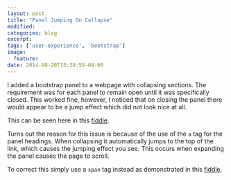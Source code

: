```yaml
---
layout: post
title: "Panel Jumping On Collapse"
modified:
categories: blog
excerpt:
tags: ['user-experience', 'bootstrap']
image:
  feature:
date: 2014-08-20T15:39:55-04:00
---
```


I added a bootstrap panel to a webpage with collapsing sections. The requirement was for each panel to remain open until it was specifically closed. This worked fine, however, I noticed that on closing the panel there would appear to be a jump effect which did not look nice at all.
<!--more-->
This can be seen here in this [fiddle](http://jsfiddle.net/johndehavilland/247x1rbv/).

Turns out the reason for this issue is because of the use of the `a` tag for the panel headings. When collapsing it automatically jumps to the top of the link, which causes the jumping effect you see. This occurs when expanding the panel causes the page to scroll.

To correct this simply use a `span` tag instead as demonstrated in this [fiddle](http://jsfiddle.net/johndehavilland/oszb3y1t/1/).
